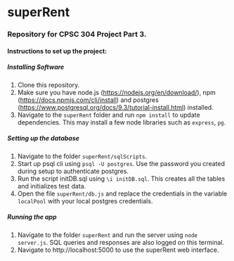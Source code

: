 # superRent
<h3>Repository for CPSC 304 Project Part 3.</h3>


<h4>Instructions to set up the project:</h4>


<h5>Installing Software</h5>

1. Clone this repository.
2. Make sure you have node.js (https://nodejs.org/en/download/), npm (https://docs.npmjs.com/cli/install) and postgres (https://www.postgresql.org/docs/9.3/tutorial-install.html) installed.
3. Navigate to the `superRent` folder and run `npm install` to update dependencies. This may install a few node libraries such as `express`, `pg`.

<h5>Setting up the database</h5>

1. Navigate to the folder `superRent/sqlScripts`.
2. Start up psql cli using `psql -U postgres`. Use the password you created during setup to authenticate postgres. 
3. Run the script initDB.sql using `\i initDB.sql`. This creates all the tables and initializes test data. 
4. Open the file `superRent/db.js` and replace the credentials in the variable `localPool` with your local postgres credentials.

<h5>Running the app</h5>

1. Navigate to the folder `superRent` and run the server using `node server.js`. SQL queries and responses are also logged on this terminal.
2. Navigate to http://localhost:5000 to use the superRent web interface. 
